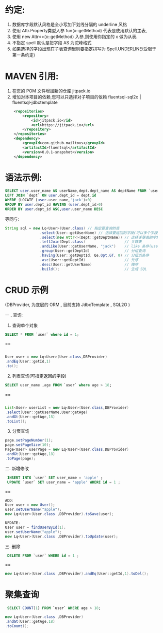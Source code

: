 # 约定: 
1. 数据库字段默认风格是全小写加下划线分隔的 underline 风格
2. 使用 Attr.Property类型入参 fun(x::getMethod) 代表是使用默认的主表,
3. 使用 new Attr<>(x::getMethod) 入参,则使用你指定的 x 做为从表.
4. 不指定 spell 默认是把字段 AS 为驼峰格式
5. 如果选择的字段出现在子表查询里则要指定拼写为 Spell.UNDERLINE(受限于第一条约定)

# MAVEN 引用:
1. 在您的 POM 文件增加新的仓库 jitpack.io
2. 增加对本项目的依赖,您可以只选择对子项目的依赖 fluentsql-sql2o | fluentsql-jdbctemplate
```xml
	<repositories>
		<repository>
		    <id>jitpack.io</id>
		    <url>https://jitpack.io</url>
		</repository>
	</repositories>
	<dependency>
	    <groupId>com.github.mailtous</groupId>
	    <artifactId>fluentsql</artifactId>
	    <version>0.0.1-snapshot</version>
	</dependency>
```

# 语法示例:
```sql
SELECT user.user_name AS userName,dept.dept_name AS deptName FROM `user` AS user  
LEFT JOIN `dept` ON user.dept_id = dept.id 
WHERE (LOCATE (user.user_name,'jack')>0)
GROUP BY user.dept_id HAVING (user.dept_id>0) 
ORDER BY user.dept_id ASC,user.user_name DESC

```
等同与:

```java
String sql = new Lq<User>(User.class) // 指定要查询的表
                .select(User::getUserName) // 选择要返回的字段(可以多个字段)
                .select(new Attr<>(Dept::getDeptName)) // 选择关联表的字段
                .leftJoin(Dept.class)                  // 关联表
                .andLike(User::getUserName, "jack")    // like 条件(userName为空,则会自动忽略本条件,有值则自动优化成 LOCATE 语句)
                .group(User::getDeptId)                // 分组查询
                .having(User::getDeptId, Qe.Opt.GT, 0) // 分组的条件
                .asc(User::getDeptId)                  // 升序
                .desc(User::getUserName)               // 降序
                .build();                              // 生成 SQL
```

# CRUD 示例
(DBProvider, 为底层的 ORM , 目前支持 JdbcTemplate , SQL2O )

一 . 查询:

1. 查询单个对象

```sql
SELECT * FROM `user` where id = 1;

```
==
```java

User user = new Lq<User>(User.class,DBProvider)
.andEq(User::getId,1)
.to();

```

2. 列表查询(可指定返回的字段)

```sql
SELECT user_name ,age FROM `user` where age > 18;

```
==

```java

List<User> userList = new Lq<User>(User.class,DBProvider)
.select(User::getUserName,User:getAge)
.andGt(User::getAge,18)
.toList();

```

3. 分页查询
```java
page.setPageNumber(1);
page.setPageSize(10);
Page<User> userPage = new Lq<User>(User.class,DBProvider)
.andGt(User::getAge,18)
.toPage(page);

```

二. 新增修改
```sql
 INSERT INTO `user` SET user_name = 'apple' ;
 UPDATE `user` SET user_name = 'apple' WHERE id = 1 ;
```
==

```java
ADD:
User user = new User();
user.setUserName("apple");
new Lq<User>(User.class ,DBProvider).toSave(user);

UPDATE:
User user = findUserById(1);
user.setUserName("apple");
new Lq<User>(User.class ,DBProvider).toUpdate(user);

```

三. 删除

```sql
 DELETE FROM `user` WHERE id = 1 ;
```
==

```java
new Lq<User>(User.class ,DBProvider).andEq(User::getId,1).toDel();

```

# 聚集查询

```sql
 SELECT COUNT(1) FROM `user` WHERE age > 18;

```


```java
new Lq<User>(User.class ,DBProvider)
.andGt(User::getAge,18)
.toCount();
```